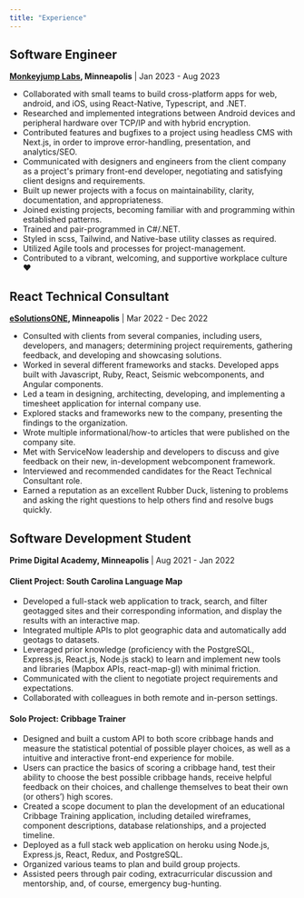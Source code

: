 ```yaml
---
title: "Experience"
---
```


## Software Engineer

**[**Monkeyjump Labs**](https://www.monkeyjumplabs.com/), Minneapolis** | Jan 2023 - Aug 2023

-   Collaborated with small teams to build cross-platform apps for web, android, and iOS, using React-Native, Typescript, and .NET.
-   Researched and implemented integrations between Android devices and peripheral hardware over TCP/IP and with hybrid encryption.
-   Contributed features and bugfixes to a project using headless CMS with Next.js, in order to improve error-handling, presentation, and analytics/SEO.
-   Communicated with designers and engineers from the client company as a project's primary front-end developer, negotiating and satisfying client designs and requirements.
-   Built up newer projects with a focus on maintainability, clarity, documentation, and appropriateness.
-   Joined existing projects, becoming familiar with and programming within established patterns.
-   Trained and pair-programmed in C#/.NET.
-   Styled in scss, Tailwind, and Native-base utility classes as required.
-   Utilized Agile tools and processes for project-management.
-   Contributed to a vibrant, welcoming, and supportive workplace culture ❤️

## React Technical Consultant

**[**eSolutionsONE**](https://www.esolutionsone.com/), Minneapolis** | Mar 2022 - Dec 2022

-   Consulted with clients from several companies, including users, developers, and managers; determining project requirements, gathering feedback, and developing and showcasing solutions.
-   Worked in several different frameworks and stacks. Developed apps built with Javascript, Ruby, React, Seismic webcomponents, and Angular components.
-   Led a team in designing, architecting, developing, and implementing a timesheet application for internal company use.
-   Explored stacks and frameworks new to the company, presenting the findings to the organization.
-   Wrote multiple informational/how-to articles that were published on the company site.
-   Met with ServiceNow leadership and developers to discuss and give feedback on their new, in-development webcomponent framework.
-   Interviewed and recommended candidates for the React Technical Consultant role.
-   Earned a reputation as an excellent Rubber Duck, listening to problems and asking the right questions to help others find and resolve bugs quickly.

## Software Development Student

**Prime Digital Academy, Minneapolis** | Aug 2021 - Jan 2022

#### Client Project: South Carolina Language Map

-   Developed a full-stack web application to track, search, and filter geotagged sites and their corresponding information, and display the results with an interactive map.
-   Integrated multiple APIs to plot geographic data and automatically add geotags to datasets.
-   Leveraged prior knowledge (proficiency with the PostgreSQL, Express.js, React.js, Node.js stack) to learn and implement new tools and libraries (Mapbox APIs, react-map-gl) with minimal friction.
-   Communicated with the client to negotiate project requirements and expectations.
-   Collaborated with colleagues in both remote and in-person settings.

#### Solo Project: Cribbage Trainer

-   Designed and built a custom API to both score cribbage hands and measure the statistical potential of possible player choices, as well as a intuitive and interactive front-end experience for mobile.
-   Users can practice the basics of scoring a cribbage hand, test their ability to choose the best possible cribbage hands, receive helpful feedback on their choices, and challenge themselves to beat their own (or others’) high scores.
-   Created a scope document to plan the development of an educational Cribbage Training application, including detailed wireframes, component descriptions, database relationships, and a projected timeline.
-   Deployed as a full stack web application on heroku using Node.js, Express.js, React, Redux, and PostgreSQL.
-   Organized various teams to plan and build group projects.
-   Assisted peers through pair coding, extracurricular discussion and mentorship, and, of course, emergency bug-hunting.
